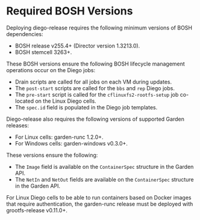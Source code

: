 # Required BOSH Versions

Deploying diego-release requires the following minimum versions of BOSH dependencies:

- BOSH release v255.4+ (Director version 1.3213.0).
- BOSH stemcell 3263+.

These BOSH versions ensure the following BOSH lifecycle management operations occur on the Diego jobs:

- Drain scripts are called for all jobs on each VM during updates.
- The `post-start` scripts are called for the `bbs` and `rep` Diego jobs.
- The `pre-start` script is called for the `cflinuxfs2-rootfs-setup` job co-located on the Linux Diego cells.
- The `spec.id` field is populated in the Diego job templates.


Diego-release also requires the following versions of supported Garden releases:

- For Linux cells: garden-runc 1.2.0+.
- For Windows cells: garden-windows v0.3.0+.

These versions ensure the following:

- The `Image` field is available on the `ContainerSpec` structure in the Garden API.
- The `NetIn` and `NetOut` fields are available on the `ContainerSpec` structure in the Garden API.

For Linux Diego cells to be able to run containers based on Docker images that require authentication, the garden-runc release must be deployed with grootfs-release v0.11.0+.
